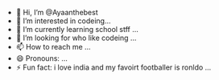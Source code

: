 - 👋 Hi, I’m @Ayaanthebest
- 👀 I’m interested in codeing...
- 🌱 I’m currently learning school stff ...
- 💞️ I’m looking for who like codeing  ...
- 📫 How to reach me ...
- 😄 Pronouns: ...
- ⚡ Fun fact: i love india and my favoirt footballer is ronldo  ...

<!---
Ayaanthebest/Ayaanthebest is a ✨ special ✨ repository because its `README.md` (this file) appears on your GitHub profile.
You can click the Preview link to take a look at your changes.
--->
